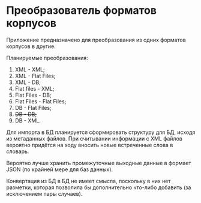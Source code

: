 # Преобразователь форматов корпусов

Приложение предназначено для преобразования из одних форматов корпусов в другие.

Планируемые преобразования:
1.  XML - XML;
2.  XML - Flat Files;
3.  XML - DB;
4.  Flat files - XML;
5.  Flat Files - DB;
6.  Flat Files - Flat Files;
7.  DB - Flat Files;
8.  ~~DB - DB;~~
9.  DB - XML.

Для импорта в БД планируется сформировать структуру для БД, исходя из метаданных файлов.
При считывании информации с XML файлов вероятно придётся на ходу вносить новые встреченные слова в словарь.

Вероятно лучше хранить промежуточные выходные данные в формает JSON (по крайней мере для баз данных).

Конвертация из БД в БД не имеет смысла, поскольку в них нет разметки, которая позволила бы дополнительно что-либо добавить (за исключением пары случаев).
